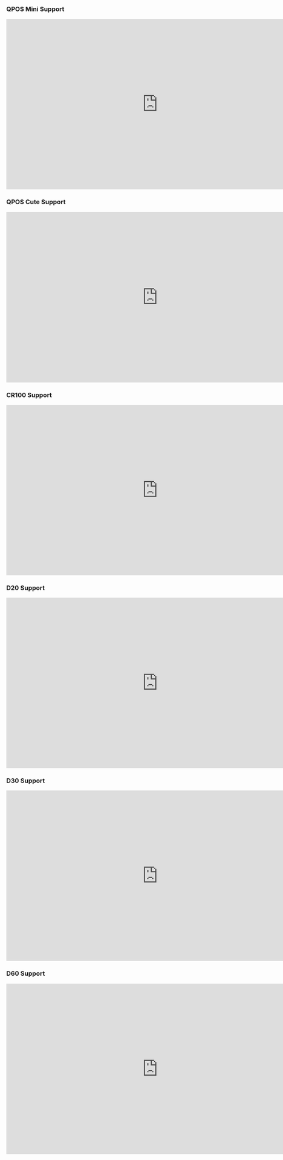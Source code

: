 ### QPOS Mini Support
<iframe width="800" height="450" src="https://youtu.be/hjEGLkQVw1M" frameborder="0" allow="accelerometer; autoplay; encrypted-media; gyroscope; picture-in-picture" allowfullscreen></iframe>  

### QPOS Cute Support
<iframe width="800" height="450" src="https://youtu.be/NXjIioQUrlc" frameborder="0" allow="accelerometer; autoplay; encrypted-media; gyroscope; picture-in-picture; web-share" allowfullscreen></iframe>

### CR100 Support
<iframe width="800" height="450" src="https://youtu.be/B1FSnUImNZE" frameborder="0" allow="accelerometer; autoplay; encrypted-media; gyroscope; picture-in-picture; web-share" allowfullscreen></iframe>  

### D20 Support
<iframe width="800" height="450" src="https://www.youtube.com/embed/y0ctlyeDOeg" frameborder="0" allow="accelerometer; autoplay; encrypted-media; gyroscope; picture-in-picture; web-share" allowfullscreen></iframe>

### D30 Support
<iframe width="800" height="450" src="https://www.youtube.com/embed/HMOHm61e7ZE" frameborder="0" allow="accelerometer; autoplay; encrypted-media; gyroscope; picture-in-picture; web-share" allowfullscreen></iframe>

### D60 Support
<iframe width="800" height="450" src="https://www.youtube.com/embed/W1Ys0OJa6F0" frameborder="0" allow="accelerometer; autoplay; encrypted-media; gyroscope; picture-in-picture; web-share" allowfullscreen></iframe>